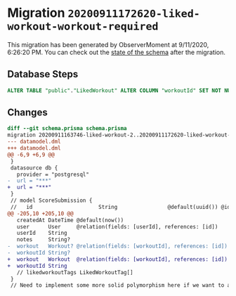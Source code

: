 # Migration `20200911172620-liked-workout-workout-required`

This migration has been generated by ObserverMoment at 9/11/2020, 6:26:20 PM.
You can check out the [state of the schema](./schema.prisma) after the migration.

## Database Steps

```sql
ALTER TABLE "public"."LikedWorkout" ALTER COLUMN "workoutId" SET NOT NULL
```

## Changes

```diff
diff --git schema.prisma schema.prisma
migration 20200911163746-liked-workout-2..20200911172620-liked-workout-workout-required
--- datamodel.dml
+++ datamodel.dml
@@ -6,9 +6,9 @@
 }
 datasource db {
   provider = "postgresql"
-  url = "***"
+  url = "***"
 }
 // model ScoreSubmission {
 //   id                     String                @default(uuid()) @id
@@ -205,10 +205,10 @@
   createdAt DateTime @default(now())
   user      User     @relation(fields: [userId], references: [id])
   userId    String
   notes     String?
-  workout   Workout? @relation(fields: [workoutId], references: [id])
-  workoutId String?
+  workout   Workout  @relation(fields: [workoutId], references: [id])
+  workoutId String
   // likedworkoutTags LikedWorkoutTag[]
 }
 // Need to implement some more solid polymorphism here if we want to allow a workoutSection
```


